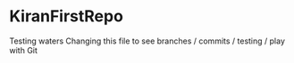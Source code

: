 # KiranFirstRepo
Testing waters
Changing this file to see branches / commits / testing / play with Git
